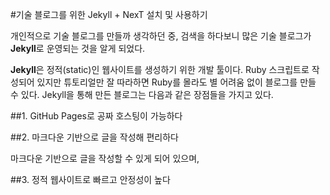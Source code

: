 #기술 블로그를 위한 Jekyll + NexT 설치 및 사용하기

개인적으로 기술 블로그를 만들까 생각하던 중, 검색을 하다보니 많은 기술 블로그가 **Jekyll**로 운영되는 것을 알게 되었다.

**Jekyll**은 정적(static)인 웹사이트를 생성하기 위한 개발 툴이다. Ruby 스크립트로 작성되어 있지만 튜토리얼만 잘 따라하면 Ruby를 몰라도 별 어려움 없이 블로그를 만들 수 있다. Jekyll을 통해 만든 블로그는 다음과 같은 장점들을 가지고 있다.

##1. GitHub Pages로 공짜 호스팅이 가능하다


##2. 마크다운 기반으로 글을 작성해 편리하다

마크다운 기반으로 글을 작성할 수 있게 되어 있으며, 

##3. 정적 웹사이트로 빠르고 안정성이 높다